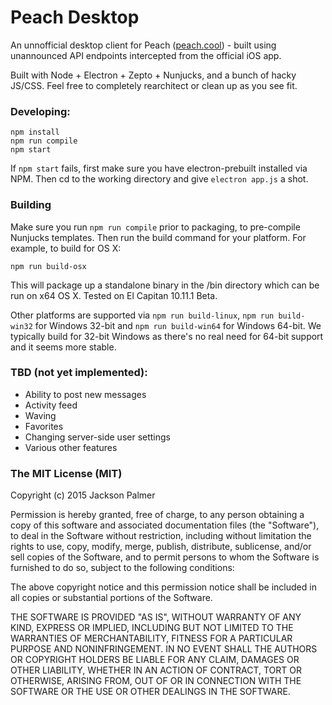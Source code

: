 # Peach Desktop

An unnofficial desktop client for Peach ([peach.cool](http://peach.cool/)) - built using unannounced API endpoints intercepted from the official iOS app.

Built with Node + Electron + Zepto + Nunjucks, and a bunch of hacky JS/CSS. Feel free to completely rearchitect or clean up as you see fit. 

### Developing:

```
npm install
npm run compile
npm start
```

If `npm start` fails, first make sure you have electron-prebuilt installed via NPM. Then cd to the working directory and give `electron app.js` a shot.

### Building

Make sure you run `npm run compile` prior to packaging, to pre-compile Nunjucks templates. Then run the build command for your platform. For example, to build for OS X:

```
npm run build-osx
```

This will package up a standalone binary in the /bin directory which can be run on x64 OS X. Tested on El Capitan 10.11.1 Beta.

Other platforms are supported via `npm run build-linux`, `npm run build-win32` for Windows 32-bit and `npm run build-win64` for Windows 64-bit. We typically build for 32-bit Windows as there's no real need for 64-bit support and it seems more stable.

### TBD (not yet implemented):

- Ability to post new messages
- Activity feed
- Waving
- Favorites
- Changing server-side user settings
- Various other features

### The MIT License (MIT)

Copyright (c) 2015 Jackson Palmer

Permission is hereby granted, free of charge, to any person obtaining a copy
of this software and associated documentation files (the "Software"), to deal
in the Software without restriction, including without limitation the rights
to use, copy, modify, merge, publish, distribute, sublicense, and/or sell
copies of the Software, and to permit persons to whom the Software is
furnished to do so, subject to the following conditions:

The above copyright notice and this permission notice shall be included in all
copies or substantial portions of the Software.

THE SOFTWARE IS PROVIDED "AS IS", WITHOUT WARRANTY OF ANY KIND, EXPRESS OR
IMPLIED, INCLUDING BUT NOT LIMITED TO THE WARRANTIES OF MERCHANTABILITY,
FITNESS FOR A PARTICULAR PURPOSE AND NONINFRINGEMENT. IN NO EVENT SHALL THE
AUTHORS OR COPYRIGHT HOLDERS BE LIABLE FOR ANY CLAIM, DAMAGES OR OTHER
LIABILITY, WHETHER IN AN ACTION OF CONTRACT, TORT OR OTHERWISE, ARISING FROM,
OUT OF OR IN CONNECTION WITH THE SOFTWARE OR THE USE OR OTHER DEALINGS IN THE
SOFTWARE.

